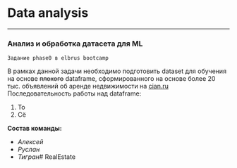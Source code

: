 # Data analysis
___
### Анализ и обработка датасета для ML
    Задание phase0 в elbrus bootcamp
В рамках данной задачи необходимо подготовить dataset для обучения на основе ~~плохого~~ dataframe, сформированного на основе более 20 тыс. объявлений об аренде недвижимости на <u>cian.ru</u> 
    Последовательность работы над dataframe:
1) То
2) Сё
    

**Состав команды:**
* *Алексей*
* *Руслан*
* *Тигран*# RealEstate

